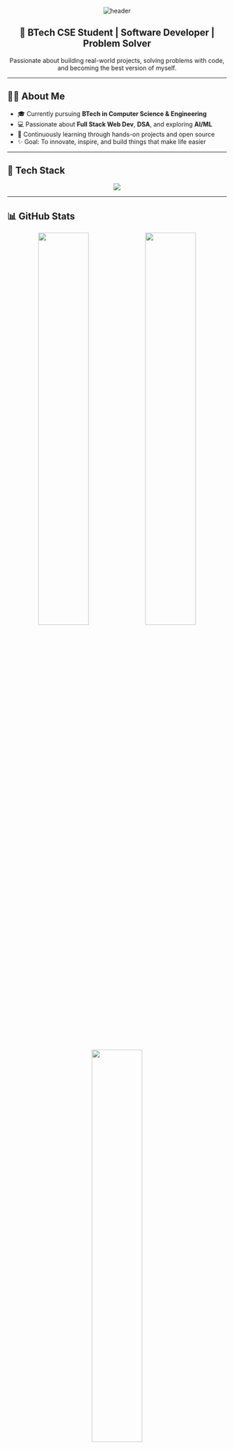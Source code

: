 <!-- Banner -->
<p align="center">
  <img src="https://capsule-render.vercel.app/api?type=waving&color=0F2027,203A43,2C5364&height=250&section=header&text=Shreyash%20Charkhe&fontSize=50&fontColor=ffffff&animation=fadeIn" alt="header" />
</p>

<!-- Intro -->
<h2 align="center">🚀 BTech CSE Student | Software Developer | Problem Solver</h2>
<p align="center">
  Passionate about building real-world projects, solving problems with code, and becoming the best version of myself.
</p>

---

<!-- About Me -->
## 👨‍💻 About Me

- 🎓 Currently pursuing **BTech in Computer Science & Engineering**
- 💻 Passionate about **Full Stack Web Dev**, **DSA**, and exploring **AI/ML**
- 🌱 Continuously learning through hands-on projects and open source
- ✨ Goal: To innovate, inspire, and build things that make life easier

---

<!-- Tech Stack -->
## 🧰 Tech Stack

<p align="center">
  <img src="https://skillicons.dev/icons?i=cpp,python,html,css,js,react,nodejs,express,mongodb,mysql,git,github,vscode,linux" />
</p>

---

<!-- GitHub Stats -->
## 📊 GitHub Stats

<div align="center">
  <img src="https://github-readme-stats.vercel.app/api?username=shreyashcharkhe369-netizen&show_icons=true&theme=tokyonight&border_radius=12&include_all_commits=true" width="48%" />
  <img src="https://github-readme-streak-stats.herokuapp.com/?user=shreyashcharkhe369-netizen&theme=tokyonight&border_radius=12" width="48%" />
</div>

<div align="center">
  <img src="https://github-readme-stats.vercel.app/api/top-langs/?username=shreyashcharkhe369-netizen&layout=compact&theme=tokyonight&border_radius=12" width="48%" />
</div>

---

<!-- Projects -->
## 💼 Featured Projects

> _Real projects that solve real problems coming soon..._

<!-- Placeholder -->



---

<!-- Connect -->
## 🌐 Connect with Me

<p align="center">
  <a href="https://www.linkedin.com/in/shreyashcharkhe369" target="_blank">
    <img src="https://img.shields.io/badge/-LinkedIn-%230077B5?style=for-the-badge&logo=linkedin&logoColor=white" />
  </a>
  <a href="mailto:shreyashcharkhe369@gmail.com">
    <img src="https://img.shields.io/badge/-Gmail-D14836?style=for-the-badge&logo=gmail&logoColor=white" />
  </a>
  <a href="https://github.com/shreyashcharkhe369-netizen" target="_blank">
    <img src="https://img.shields.io/badge/-GitHub-000?style=for-the-badge&logo=github&logoColor=white" />
  </a>
</p>

---

<!-- Quote -->
<p align="center">
  <img src="https://readme-typing-svg.demolab.com/?lines=Code.+Learn.+Build.+Repeat.;Consistency+>+Perfection.;Make+it+look+like+magic.&font=Fira+Code&center=true&width=380&height=50&color=58A6FF&vCenter=true" />
</p>

<p align="center">
  <img src="https://capsule-render.vercel.app/api?type=waving&color=0F2027,203A43,2C5364&height=120&section=footer" />
</p>


